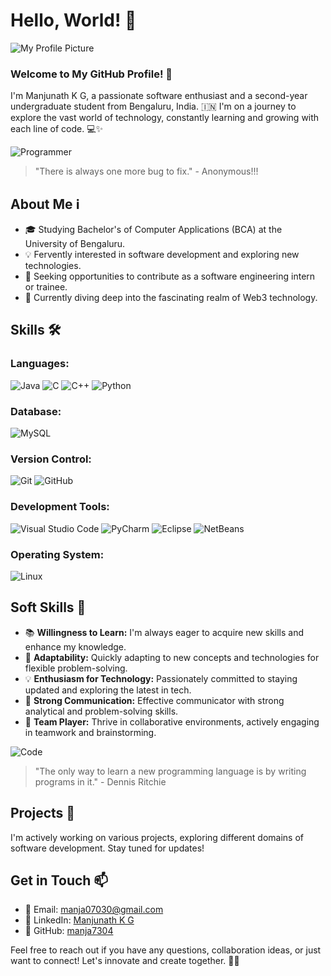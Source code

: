 # Hello, World! 🌟
![My Profile Picture]()

### Welcome to My GitHub Profile! 👋

I'm Manjunath K G, a passionate software enthusiast and a second-year undergraduate student from Bengaluru, India. 🇮🇳 I'm on a journey to explore the vast world of technology, constantly learning and growing with each line of code. 💻✨

![Programmer](https://media.giphy.com/media/ZVik7pBtu9dNS/giphy.gif)

> "There is always one more bug to fix." - Anonymous!!!

## About Me ℹ️

- 🎓 Studying Bachelor's of Computer Applications (BCA) at the University of Bengaluru.
- 💡 Fervently interested in software development and exploring new technologies.
- 🚀 Seeking opportunities to contribute as a software engineering intern or trainee.
- 🌱 Currently diving deep into the fascinating realm of Web3 technology.

## Skills 🛠️

### Languages:
![Java](https://img.shields.io/badge/Java-007396?style=for-the-badge&logo=java&logoColor=white)
![C](https://img.shields.io/badge/C-00599C?style=for-the-badge&logo=c&logoColor=white)
![C++](https://img.shields.io/badge/C++-00599C?style=for-the-badge&logo=c%2B%2B&logoColor=white)
![Python](https://img.shields.io/badge/Python-3776AB?style=for-the-badge&logo=python&logoColor=white)

### Database:
![MySQL](https://img.shields.io/badge/MySQL-4479A1?style=for-the-badge&logo=mysql&logoColor=white)

### Version Control:
![Git](https://img.shields.io/badge/Git-F05032?style=for-the-badge&logo=git&logoColor=white)
![GitHub](https://img.shields.io/badge/GitHub-181717?style=for-the-badge&logo=github&logoColor=white)

### Development Tools:
![Visual Studio Code](https://img.shields.io/badge/Visual_Studio_Code-007ACC?style=for-the-badge&logo=visual-studio-code&logoColor=white)
![PyCharm](https://img.shields.io/badge/PyCharm-000000?style=for-the-badge&logo=pycharm&logoColor=white)
![Eclipse](https://img.shields.io/badge/Eclipse-2C2255?style=for-the-badge&logo=eclipse&logoColor=white)
![NetBeans](https://img.shields.io/badge/NetBeans-1B6AC6?style=for-the-badge&logo=apache-netbeans-ide&logoColor=white)

### Operating System:
![Linux](https://img.shields.io/badge/Linux-FCC624?style=for-the-badge&logo=linux&logoColor=black)

## Soft Skills 🌟

- 📚 **Willingness to Learn:** I'm always eager to acquire new skills and enhance my knowledge.
- 🤝 **Adaptability:** Quickly adapting to new concepts and technologies for flexible problem-solving.
- 💡 **Enthusiasm for Technology:** Passionately committed to staying updated and exploring the latest in tech.
- 💬 **Strong Communication:** Effective communicator with strong analytical and problem-solving skills.
- 👥 **Team Player:** Thrive in collaborative environments, actively engaging in teamwork and brainstorming.

![Code](https://media.giphy.com/media/13HgwGsXF0aiGY/giphy.gif)

> "The only way to learn a new programming language is by writing programs in it." - Dennis Ritchie

## Projects 🚀

I'm actively working on various projects, exploring different domains of software development. Stay tuned for updates!

## Get in Touch 📫

- 📧 Email: [manja07030@gmail.com](mailto:manja07030@gmail.com)
- 📱 LinkedIn: [Manjunath K G](https://www.linkedin.com/in/manjunathkg07)
- 🔗 GitHub: [manja7304](https://github.com/manja7304)

Feel free to reach out if you have any questions, collaboration ideas, or just want to connect! Let's innovate and create together. 🚀✨
